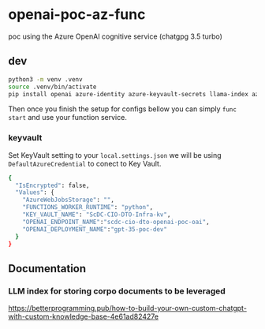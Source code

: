# openai-poc-az-func

poc using the Azure OpenAI cognitive service (chatgpg 3.5 turbo)

## dev

```bash
python3 -m venv .venv
source .venv/bin/activate
pip install openai azure-identity azure-keyvault-secrets llama-index azure-storage-blob
```

Then once you finish the setup for configs bellow you can simply `func start` and use your function service.

### keyvault

Set KeyVault setting to your `local.settings.json` we will be using `DefaultAzureCredential` to conect to Key Vault.

```bash
{
  "IsEncrypted": false,
  "Values": {
    "AzureWebJobsStorage": "",
    "FUNCTIONS_WORKER_RUNTIME": "python",
    "KEY_VAULT_NAME": "ScDC-CIO-DTO-Infra-kv",
    "OPENAI_ENDPOINT_NAME":"scdc-cio-dto-openai-poc-oai",
    "OPENAI_DEPLOYMENT_NAME":"gpt-35-poc-dev"
  }
}
```

## Documentation

### LLM index for storing corpo documents to be leveraged

https://betterprogramming.pub/how-to-build-your-own-custom-chatgpt-with-custom-knowledge-base-4e61ad82427e